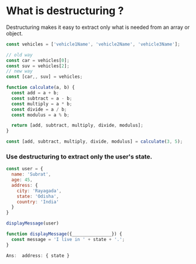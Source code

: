 # What is destructuring ?

Destructuring makes it easy to extract only what is needed from an array or object.

```js
const vehicles = ['vehicle1Name', 'vehicle2Name', 'vehicle3Name'];

// old way
const car = vehicles[0];
const suv = vehicles[2];
// new way
const [car,, suv] = vehicles;
```

```js
function calculate(a, b) {
  const add = a + b;
  const subtract = a - b;
  const multiply = a * b;
  const divide = a / b;
  const modulus = a % b;

  return [add, subtract, multiply, divide, modulus];
}

const [add, subtract, multiply, divide, modulus] = calculate(3, 5);
```

### Use destructuring to extract only the user's state.

```js
const user = {
  name: 'Subrat',
  age: 45, 
  address: {
    city: 'Rayagada',
    state: 'Odisha',
    country: 'India'
  }
}

displayMessage(user)

function displayMessage({_______________}) {
  const message = 'I live in ' + state + '.';
}

Ans:  address: { state } 
```

